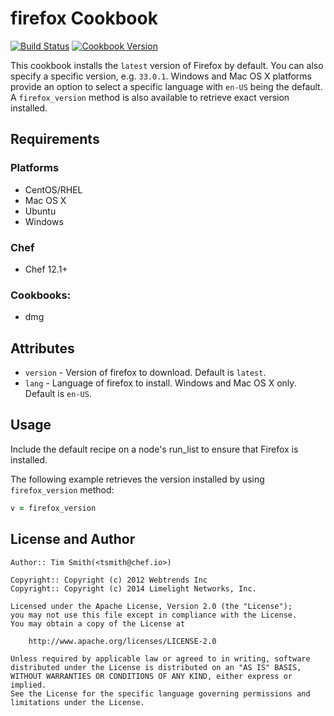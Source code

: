 # firefox Cookbook

[![Build Status](https://travis-ci.org/chef-cookbooks/firefox.svg?branch=master)](https://travis-ci.org/chef-cookbooks/firefox) [![Cookbook Version](https://img.shields.io/cookbook/v/firefox.svg)](https://supermarket.chef.io/cookbooks/firefox)

This cookbook installs the `latest` version of Firefox by default. You can also specify a specific version, e.g. `33.0.1`. Windows and Mac OS X platforms provide an option to select a specific language with `en-US` being the default. A `firefox_version` method is also available to retrieve exact version installed.

## Requirements

### Platforms

- CentOS/RHEL
- Mac OS X
- Ubuntu
- Windows

### Chef

- Chef 12.1+

### Cookbooks:

- dmg

## Attributes

- `version` - Version of firefox to download. Default is `latest`.
- `lang` - Language of firefox to install. Windows and Mac OS X only. Default is `en-US`.

## Usage

Include the default recipe on a node's run_list to ensure that Firefox is installed.

The following example retrieves the version installed by using `firefox_version` method:

```ruby
v = firefox_version
```

## License and Author

```
Author:: Tim Smith(<tsmith@chef.io>)

Copyright:: Copyright (c) 2012 Webtrends Inc
Copyright:: Copyright (c) 2014 Limelight Networks, Inc.

Licensed under the Apache License, Version 2.0 (the "License");
you may not use this file except in compliance with the License.
You may obtain a copy of the License at

    http://www.apache.org/licenses/LICENSE-2.0

Unless required by applicable law or agreed to in writing, software
distributed under the License is distributed on an "AS IS" BASIS,
WITHOUT WARRANTIES OR CONDITIONS OF ANY KIND, either express or implied.
See the License for the specific language governing permissions and
limitations under the License.
```
